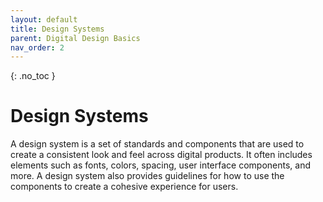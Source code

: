 ```yaml
---
layout: default
title: Design Systems
parent: Digital Design Basics
nav_order: 2
---
```


{: .no_toc }

# Design Systems

A design system is a set of standards and components that are used to create a consistent look and feel across digital products. It often includes elements such as fonts, colors, spacing, user interface components, and more. A design system also provides guidelines for how to use the components to create a cohesive experience for users.


